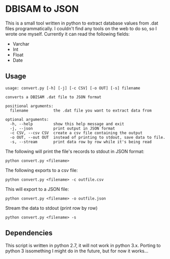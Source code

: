 # DBISAM to JSON

This is a small tool written in python to extract database values from .dat files programmatically. I couldn't find any tools on the web to do so, so I wrote one myself.
Currently it can read the following fields:

- Varchar
- Int
- Float
- Date

## Usage

```
usage: convert.py [-h] [-j] [-c CSV] [-o OUT] [-s] filename

converts a DBISAM .dat file to JSON format

positional arguments:
  filename           the .dat file you want to extract data from

optional arguments:
  -h, --help         show this help message and exit
  -j, --json         print output in JSON format
  -c CSV, --csv CSV  create a csv file containing the output
  -o OUT, --out OUT  instead of printing to stdout, save data to file.
  -s, --stream       print data row by row while it's being read

```

The following will print the file's records to stdout in JSON format:
```
python convert.py <filename>
```

The following exports to a csv file:
```
python convert.py <filename> -c outfile.csv
```

This will export to a JSON file:
```
python convert.py <filename> -o outfile.json
```

Stream the data to stdout (print row by row)
```
python convert.py <filename> -s
```

## Dependencies

This script is written in python 2.7, it will not work in python 3.x.
Porting to python 3 issomething I might do in the future, but for now it works...
